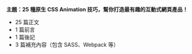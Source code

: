 **主題：25 種原生 CSS Animation 技巧，幫你打造最有趣的互動式網頁產品！**
- 25 篇正文
- 1 篇前言
- 1 篇後記
- 3 篇補充內容（包含 SASS、Webpack 等）
